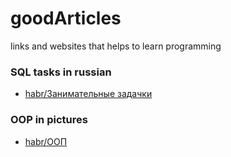 # goodArticles
links and websites that helps to learn programming

### SQL tasks in russian
- [habr/Занимательные задачки](https://habr.com/ru/post/461567)

### OOP in pictures
- [habr/ООП](https://habr.com/ru/post/463125/)
